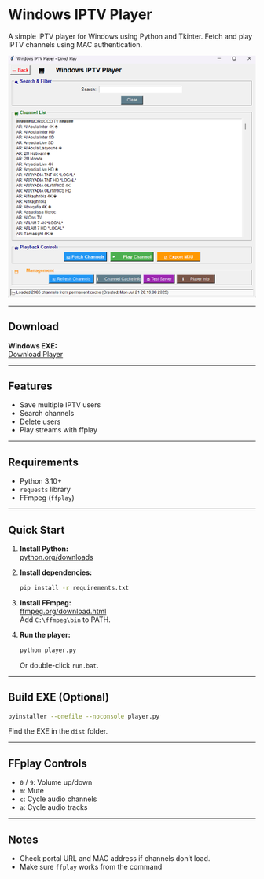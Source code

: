 # Windows IPTV Player

A simple IPTV player for Windows using Python and Tkinter. Fetch and play IPTV channels using MAC authentication.

![Screenshot](Screenshot.png)

---

## Download

**Windows EXE:**  
[Download Player](https://github.com/2saleh1/Windows-MAC-IPTV-Player/releases/download/V1.0.4/MAC.IPTV.Player.exe)

---

## Features

- Save multiple IPTV users
- Search channels
- Delete users
- Play streams with ffplay

---

## Requirements

- Python 3.10+
- `requests` library
- FFmpeg (`ffplay`)

---

## Quick Start

1. **Install Python:**  
   [python.org/downloads](https://www.python.org/downloads/)

2. **Install dependencies:**  
   ```sh
   pip install -r requirements.txt
   ```

3. **Install FFmpeg:**  
   [ffmpeg.org/download.html](https://ffmpeg.org/download.html)  
   Add `C:\ffmpeg\bin` to PATH.

4. **Run the player:**  
   ```sh
   python player.py
   ```
   Or double-click `run.bat`.

---

## Build EXE (Optional)

```sh
pyinstaller --onefile --noconsole player.py
```
Find the EXE in the `dist` folder.

---

## FFplay Controls

- `0` / `9`: Volume up/down
- `m`: Mute
- `c`: Cycle audio channels
- `a`: Cycle audio tracks

---

## Notes

- Check portal URL and MAC address if channels don’t load.
- Make sure `ffplay` works from the command

